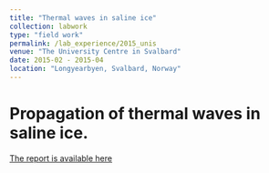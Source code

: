 ```yaml
---
title: "Thermal waves in saline ice"
collection: labwork
type: "field work"
permalink: /lab_experience/2015_unis
venue: "The University Centre in Svalbard"
date: 2015-02 - 2015-04
location: "Longyearbyen, Svalbard, Norway"
---
```


Propagation of thermal waves in saline ice.
======

[The report is available here](d-murashkin.github.io/files/2015_labwork.pdf)
